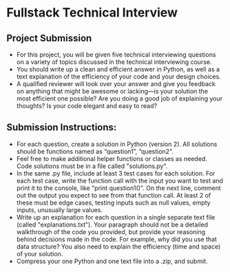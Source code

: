 # Fullstack Technical Interview

## Project Submission

   * For this project, you will be given five technical interviewing questions on a variety of topics discussed in the technical 
     interviewing course. 
   * You should write up a clean and efficient answer in Python, as well as a text explanation of the efficiency of your code and 
     your design choices. 
   * A qualified reviewer will look over your answer and give you feedback on anything that might be awesome or lacking—is your solution 
     the most efficient one possible? Are you doing a good job of explaining your thoughts? Is your code elegant and easy to read?

## Submission Instructions:

  * For each question, create a solution in Python (version 2). All solutions should be functions named as “question1”, “question2". 
  * Feel free to make additional helper functions or classes as needed. Code solutions must be in a file called "solutions.py".
  * In the same .py file, include at least 3 test cases for each solution. For each test case, write the function call with the input you     want to test and print it to the console, like "print question1()". On the next line, comment out the output you expect 
    to see from that function call. At least 2 of these must be edge cases, testing inputs such as null values, empty inputs, 
    unusually large values.
  * Write up an explanation for each question in a single separate text file (called "explanations.txt"). Your paragraph should 
    not be a detailed walkthrough of the code you provided, but provide your reasoning behind decisions made in the code. For example, why     did you use that data structure? You also need to explain the efficiency (time and space) of your solution.
  * Compress your one Python and one text file into a .zip, and submit.
